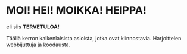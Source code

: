 # MOI! HEI! MOIKKA! HEIPPA!
eli siis **TERVETULOA!**

Täällä kerron kaikenlaisista asioista, jotka ovat kiinnostavia. 
Harjoittelen webbijuttuja ja koodausta.



